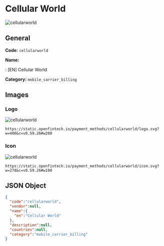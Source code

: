 
# Cellular World 
![cellularworld](https://static.openfintech.io/payment_methods/cellularworld/logo.svg?w=400&c=v0.59.26#w200)  

## General 
**Code:** `cellularworld` 
 
**Name:** 
 
:	[EN] Cellular World 
 
**Category:** `mobile_carrier_billing` 
 

## Images 

### Logo 
![cellularworld](https://static.openfintech.io/payment_methods/cellularworld/logo.svg?w=400&c=v0.59.26#w200)  

```
https://static.openfintech.io/payment_methods/cellularworld/logo.svg?w=400&c=v0.59.26#w200
```  

### Icon 
![cellularworld](https://static.openfintech.io/payment_methods/cellularworld/icon.svg?w=278&c=v0.59.26#w100)  

```
https://static.openfintech.io/payment_methods/cellularworld/icon.svg?w=278&c=v0.59.26#w100
```  

## JSON Object 

```json
{
  "code":"cellularworld",
  "vendor":null,
  "name":{
    "en":"Cellular World"
  },
  "description":null,
  "countries":null,
  "category":"mobile_carrier_billing"
}
```  
